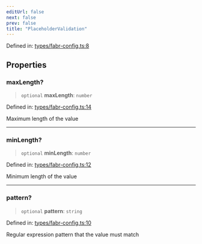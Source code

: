 ```yaml
---
editUrl: false
next: false
prev: false
title: "PlaceholderValidation"
---
```


Defined in: [types/fabr-config.ts:8](https://github.com/yashjawale/fabr/blob/af253d796213941a067e07d1a9e8b7372a1ddc07/src/types/fabr-config.ts#L8)

## Properties

### maxLength?

> `optional` **maxLength**: `number`

Defined in: [types/fabr-config.ts:14](https://github.com/yashjawale/fabr/blob/af253d796213941a067e07d1a9e8b7372a1ddc07/src/types/fabr-config.ts#L14)

Maximum length of the value

***

### minLength?

> `optional` **minLength**: `number`

Defined in: [types/fabr-config.ts:12](https://github.com/yashjawale/fabr/blob/af253d796213941a067e07d1a9e8b7372a1ddc07/src/types/fabr-config.ts#L12)

Minimum length of the value

***

### pattern?

> `optional` **pattern**: `string`

Defined in: [types/fabr-config.ts:10](https://github.com/yashjawale/fabr/blob/af253d796213941a067e07d1a9e8b7372a1ddc07/src/types/fabr-config.ts#L10)

Regular expression pattern that the value must match
